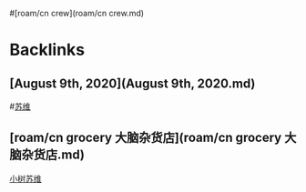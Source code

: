 
#[roam/cn crew](roam/cn crew.md)

# Backlinks
## [August 9th, 2020](August 9th, 2020.md)

#[苏维](苏维.md)

## [roam/cn grocery 大脑杂货店](roam/cn grocery 大脑杂货店.md)
[小树](小树.md)[苏维](苏维.md)

